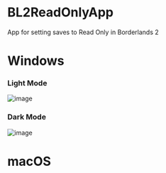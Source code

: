 # BL2ReadOnlyApp
App for setting saves to Read Only in Borderlands 2

# Windows

### Light Mode

![image](https://user-images.githubusercontent.com/71462273/186897995-389df818-8dc1-451a-b425-03ead659d0d3.png)

### Dark Mode

![image](https://user-images.githubusercontent.com/71462273/186898902-3964f84a-c14f-44a7-821c-c3b38d48b2e2.png)


# macOS
